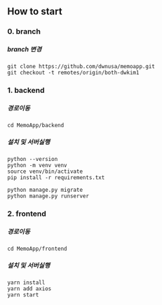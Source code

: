 ## How to start
### 0. branch
##### branch 변경
~~~
git clone https://github.com/dwnusa/memoapp.git
git checkout -t remotes/origin/both-dwkim1
~~~
### 1. backend
##### 경로이동
~~~
cd MemoApp/backend
~~~
##### 설치 및 서버실행
~~~
python --version
python -m venv venv
source venv/bin/activate
pip install -r requirements.txt
~~~
~~~
python manage.py migrate
python manage.py runserver
~~~

### 2. frontend
##### 경로이동
~~~
cd MemoApp/frontend
~~~
##### 설치 및 서버실행
~~~
yarn install
yarn add axios
yarn start
~~~

